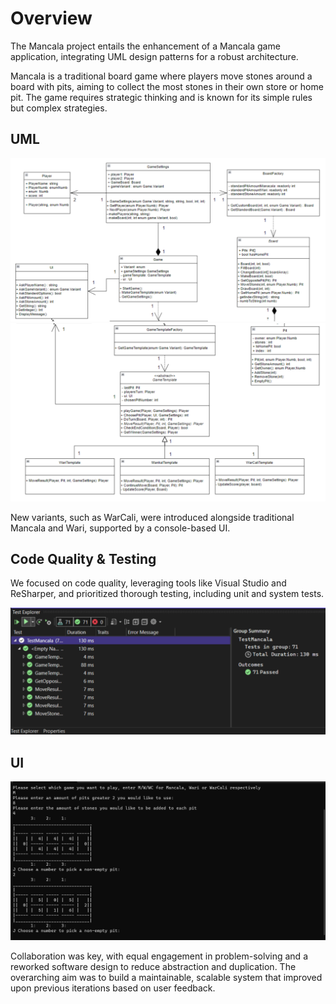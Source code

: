 # Overview
The Mancala project entails the enhancement of a Mancala game application, integrating UML design patterns for a robust architecture. 

Mancala is a traditional board game where players move stones around a board with pits, aiming to collect the most stones in their own store or home pit. The game requires strategic thinking and is known for its simple rules but complex strategies.

## UML 
![UML 1](UML%201.png)
![UML 2](UML%202.png)

New variants, such as WarCali, were introduced alongside traditional Mancala and Wari, supported by a console-based UI. 


## Code Quality & Testing
We focused on code quality, leveraging tools like Visual Studio and ReSharper, and prioritized thorough testing, including unit and system tests. 

![Unit Tests](Unit%20Tests.png)


## UI
![UI](Mancala%20UI.png)

Collaboration was key, with equal engagement in problem-solving and a reworked software design to reduce abstraction and duplication.
The overarching aim was to build a maintainable, scalable system that improved upon previous iterations based on user feedback.

